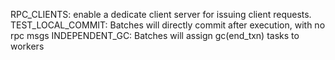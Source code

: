 RPC_CLIENTS: enable a dedicate client server for issuing client requests.
TEST_LOCAL_COMMIT: Batches will directly commit after execution, with no rpc msgs
INDEPENDENT_GC: Batches will assign gc(end_txn) tasks to workers
